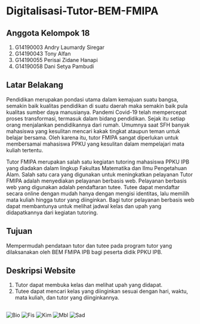 # Digitalisasi-Tutor-BEM-FMIPA


## Anggota Kelompok 18

1. G14190003 Andry Laumardy Siregar
2. G14190043 Tony Alfan
3. G14190055 Perisai Zidane Hanapi
4. G14190058 Dani Setya Pambudi

## Latar Belakang
Pendidikan merupakan pondasi utama dalam kemajuan suatu bangsa, semakin baik kualitas pendidikan di suatu daerah maka semakin baik pula kualitas sumber daya manusianya. Pandemi Covid-19 telah mempercepat proses transformasi, termasuk dalam bidang pendidikan. Sejak itu setiap orang menjalankan pendidikannya dari rumah. Umumnya saat SFH banyak mahasiswa yang kesulitan mencari kakak tingkat ataupun teman untuk belajar bersama. Oleh karena itu, tutor FMIPA sangat diperlukan untuk membersamai mahasiswa PPKU yang kesulitan dalam mempelajari mata kuliah tertentu. 

Tutor FMIPA merupakan salah satu kegiatan tutoring mahasiswa PPKU IPB yang diadakan dalam lingkup Fakultas Matematika dan Ilmu Pengetahuan Alam. Salah satu cara yang digunakan untuk meningkatkan pelayanan Tutor FMIPA adalah menyediakan pelayanan berbasis web. Pelayanan berbasis web yang digunakan adalah
pendaftaran tutee. Tutee dapat mendaftar secara online dengan mudah hanya dengan mengisi identitas, lalu memilih mata kuliah hingga tutor yang diinginkan. Bagi tutor pelayanan berbasis web dapat membantunya untuk melihat jadwal kelas dan upah yang didapatkannya dari kegiatan tutoring.

## Tujuan
Mempermudah pendataan tutor dan tutee pada program tutor yang dilaksanakan oleh BEM FMIPA IPB bagi peserta didik PPKU IPB.

## Deskripsi Website
1. Tutor dapat membuka kelas dan melihat upah yang didapat.
2. Tutee dapat mencari kelas yang diinginkan sesuai dengan hari, waktu, mata kuliah, dan tutor yang diinginkannya.

##
![Bio](https://user-images.githubusercontent.com/85027718/122018346-f74e1e80-cdec-11eb-9944-ea3d6c8e7ca8.jpg)
![Fis](https://user-images.githubusercontent.com/85027718/122018355-fa490f00-cdec-11eb-90cf-d962db787063.jpg)
![Kim](https://user-images.githubusercontent.com/85027718/122018364-fb7a3c00-cdec-11eb-9130-980679d803e2.jpg)
![Mbl](https://user-images.githubusercontent.com/85027718/122018367-fc12d280-cdec-11eb-8960-1b8c133108fa.jpg)
![Sad](https://user-images.githubusercontent.com/85027718/122018375-fd43ff80-cdec-11eb-9b67-0997d8a8ca12.jpg)
